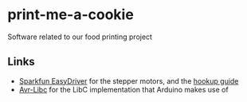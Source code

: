 # print-me-a-cookie
Software related to our food printing project

## Links

* [Sparkfun EasyDriver](https://github.com/sparkfun/Big_Easy_Driver) for the stepper motors, and the [hookup guide](https://learn.sparkfun.com/tutorials/big-easy-driver-hookup-guide)
* [Avr-Libc](http://www.nongnu.org/avr-libc/user-manual/index.html) for the LibC implementation that Arduino makes use of
